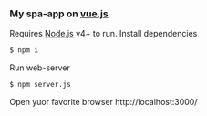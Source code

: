 ### My spa-app on [vue.js](https://ru.vuejs.org/)
Requires [Node.js](https://nodejs.org/) v4+ to run.
Install dependencies
```sh
$ npm i
```
Run web-server
```sh
$ npm server.js
```
Open yuor favorite browser http://localhost:3000/
